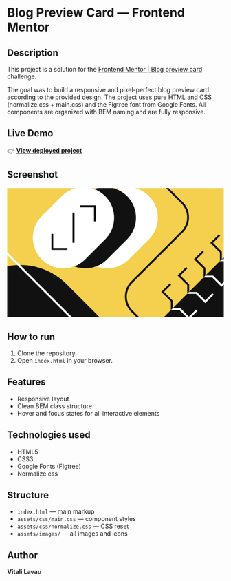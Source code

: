 # Blog Preview Card — Frontend Mentor

## Description

This project is a solution for the [Frontend Mentor | Blog preview card](https://www.frontendmentor.io/challenges/blog-preview-card-ckPaj01IcS) challenge.

The goal was to build a responsive and pixel-perfect blog preview card according to the provided design. The project uses pure HTML and CSS (normalize.css + main.css) and the Figtree font from Google Fonts. All components are organized with BEM naming and are fully responsive.

## Live Demo

👉 **[View deployed project](https://ваш-сайт.ссылка)**  

## Screenshot

![Component preview](assets/images/illustration-article.svg)

## How to run

1. Clone the repository.
2. Open `index.html` in your browser.

## Features

- Responsive layout
- Clean BEM class structure
- Hover and focus states for all interactive elements

## Technologies used

- HTML5
- CSS3
- Google Fonts (Figtree)
- Normalize.css

## Structure

- `index.html` — main markup
- `assets/css/main.css` — component styles
- `assets/css/normalize.css` — CSS reset
- `assets/images/` — all images and icons

## Author

**Vitali Lavau**